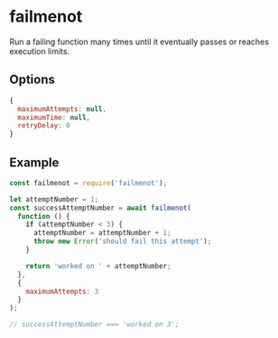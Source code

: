 # failmenot
Run a failing function many times until it eventually passes or reaches execution limits.

## Options
```javascript
{
  maximumAttempts: null,
  maximumTime: null,
  retryDelay: 0
}
```

## Example
```javascript
const failmenot = require('failmenot');

let attemptNumber = 1;
const successAttemptNumber = await failmenot(
  function () {
    if (attemptNumber < 3) {
      attemptNumber = attemptNumber + 1;
      throw new Error('should fail this attempt');
    }

    return 'worked on ' + attemptNumber;
  },
  {
    maximumAttempts: 3
  }
);

// successAttemptNumber === 'worked on 3';
```
